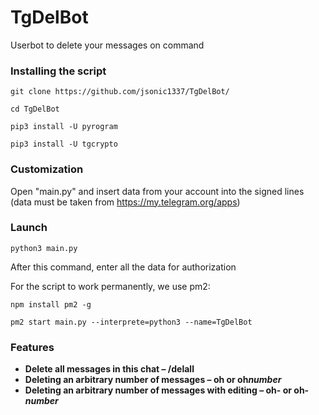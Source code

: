 # TgDelBot
Userbot to delete your messages on command

### Installing the script

```
git clone https://github.com/jsonic1337/TgDelBot/

cd TgDelBot

pip3 install -U pyrogram

pip3 install -U tgcrypto
```
### Customization
Open "main.py" and insert data from your account into the signed lines (data must be taken from https://my.telegram.org/apps)

### Launch

```
python3 main.py
```
After this command, enter all the data for authorization

For the script to work permanently, we use pm2:
```
npm install pm2 -g

pm2 start main.py --interprete=python3 --name=TgDelBot
```
### Features
- **Delete all messages in this chat – /delall**
- **Deleting an arbitrary number of messages – oh or oh*number***
- **Deleting an arbitrary number of messages with editing – oh- or oh-*number***
